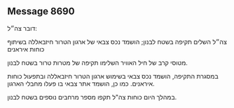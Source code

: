 ## Message 8690

דובר צה״ל:

צה״ל השלים תקיפה בשטח לבנון; הושמד נכס צבאי של ארגון הטרור חיזבאללה בשיתוף כוחות איראנים

מטוסי קרב של חיל האוויר השלימו תקיפה של מטרות טרור בשטח לבנון.

במסגרת התקיפה, הושמד נכס צבאי בשימוש ארגון הטרור חיזבאללה ובתפעול כוחות איראנים.
כמו כן, הושמד אתר צבאי בו פעלו מחבלי הארגון.

במהלך היום כוחות צה"ל תקפו מספר מרחבים נוספים בשטח לבנון.

